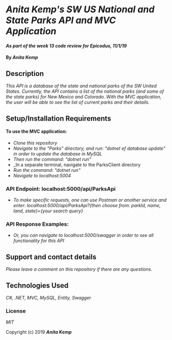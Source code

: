 # _Anita Kemp's SW US National and State Parks API and MVC Application_

#### _As part of the week 13 code review for Epicodus, 11/1/19_

#### By _Anita Kemp_

## Description
_This API is a database of the state and national parks of the SW United States. Currently, the API contains a list of the national parks (and some of the state parks) for New Mexico and Colorado. With the MVC application, the user will be able to see the list of current parks and their details._

## Setup/Installation Requirements

#### To use the MVC application:
* _Clone this repository_
* _Navigate to the "Parks" directory, and run: "dotnet ef database update" in order to update the database in MySQL_
* _Then run the command: "dotnet run"_
* _In a separate terminal, navigate to the ParksClient directory
* _Run the command: "dotnet run"_
* _Navigate to localhost:5004_

### API Endpoint: localhost:5000/api/ParksApi 

* _To make specific requests, one can use Postman or another service and enter: localhost:5000/api/ParksApi?{*then choose from*: parkId, name, land, state}={your search query}_


### API Response Examples: 

* _Or, you can navigate to localhost:5000/swagger in order to see all functionality for this API_

## Support and contact details

_Please leave a comment on this repository if there are any questions._

## Technologies Used

_C#, .NET, MVC, MySQL, Entity, Swagger_

### License

*MIT*

Copyright (c) 2019 **_Anita Kemp_**
